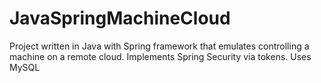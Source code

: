 # JavaSpringMachineCloud
Project written in Java with Spring framework that emulates controlling a machine on a remote cloud. Implements Spring Security via tokens. Uses MySQL
